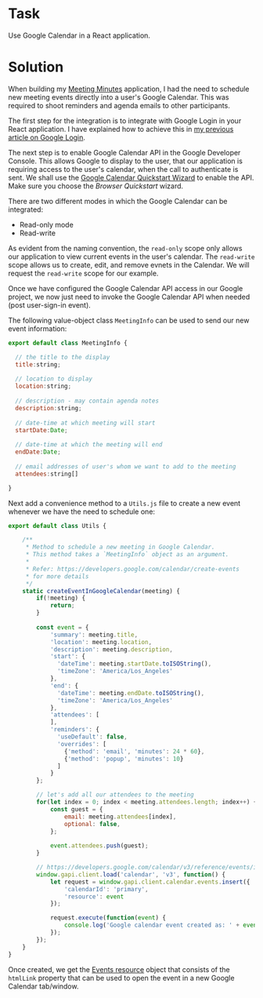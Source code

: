 # Task

Use Google Calendar in a React application.

# Solution

When building my [Meeting Minutes](https://github.com/nsinghal12/minutes)
application, I had the need to schedule new meeting events directly 
into a user's Google Calendar. This was required to shoot reminders and 
agenda emails to other participants.

The first step for the integration is to integrate with Google
Login in your React application. I have explained how to achieve
this in [my previous article on Google Login](https://github.com/nsinghal12/react-learnings/blob/master/2018/09-sep/react-google-login.md).

The next step is to enable Google Calendar API in the Google Developer Console.
This allows Google to display to the user, that our application is requiring
access to the user's calendar, when the call to authenticate is sent. We shall
use the [Google Calendar Quickstart Wizard](https://developers.google.com/calendar/quickstart/js)
to enable the API. Make sure you choose the *Browser Quickstart* wizard.

There are two different modes in which the Google Calendar can be integrated:

* Read-only mode
* Read-write

As evident from the naming convention, the `read-only` scope only allows
our application to view current events in the user's calendar. The `read-write`
scope allows us to create, edit, and remove evnets in the Calendar. We will
request the `read-write` scope for our example.

Once we have configured the Google Calendar API access in our Google project,
we now just need to invoke the Google Calendar API when needed (post user-sign-in
event).

The following value-object class `MeetingInfo` can be used to send our
new event information:

```js
export default class MeetingInfo {

  // the title to the display
  title:string;
  
  // location to display
  location:string;
  
  // description - may contain agenda notes
  description:string;
  
  // date-time at which meeting will start
  startDate:Date;
  
  // date-time at which the meeting will end
  endDate:Date;
  
  // email addresses of user's whom we want to add to the meeting
  attendees:string[]

}
```

Next add a convenience method to a `Utils.js` file to create a new event
whenever we have the need to schedule one:

```js
export default class Utils {

    /**
     * Method to schedule a new meeting in Google Calendar.
     * This method takes a `MeetingInfo` object as an argument.
     *
     * Refer: https://developers.google.com/calendar/create-events
     * for more details
     */
    static createEventInGoogleCalendar(meeting) {
        if(!meeting) {
            return;
        }
        
        const event = {
            'summary': meeting.title,
            'location': meeting.location,
            'description': meeting.description,
            'start': {
              'dateTime': meeting.startDate.toISOString(),
              'timeZone': 'America/Los_Angeles'
            },
            'end': {
              'dateTime': meeting.endDate.toISOString(),
              'timeZone': 'America/Los_Angeles'
            },
            'attendees': [
            ],
            'reminders': {
              'useDefault': false,
              'overrides': [
                {'method': 'email', 'minutes': 24 * 60},
                {'method': 'popup', 'minutes': 10}
              ]
            }
        };

        // let's add all our attendees to the meeting
        for(let index = 0; index < meeting.attendees.length; index++) {
            const guest = {
                email: meeting.attendees[index],
                optional: false,
            };
            
            event.attendees.push(guest);
        }

        // https://developers.google.com/calendar/v3/reference/events/insert
        window.gapi.client.load('calendar', 'v3', function() {
            let request = window.gapi.client.calendar.events.insert({
                'calendarId': 'primary',
                'resource': event
            });

            request.execute(function(event) {
                console.log('Google calendar event created as: ' + event.htmlLink);
            });
        });
    }
}
```

Once created, we get the [Events resource](https://developers.google.com/calendar/v3/reference/events#resource)
object that consists of the `htmlLink` property that can be used to open 
the event in a new Google Calendar tab/window.
